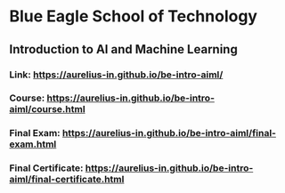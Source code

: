 # Blue Eagle School of Technology 
## Introduction to AI and Machine Learning
### Link: https://aurelius-in.github.io/be-intro-aiml/
### Course: https://aurelius-in.github.io/be-intro-aiml/course.html
### Final Exam: https://aurelius-in.github.io/be-intro-aiml/final-exam.html 
### Final Certificate: https://aurelius-in.github.io/be-intro-aiml/final-certificate.html 

